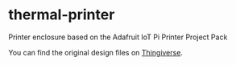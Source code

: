 # thermal-printer

Printer enclosure based on the Adafruit IoT Pi Printer Project Pack

You can find the original design files on [Thingiverse](https://www.thingiverse.com/thing:142857).
